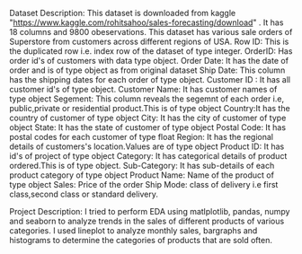 Dataset Description: This dataset is downloaded from kaggle "https://www.kaggle.com/rohitsahoo/sales-forecasting/download" .
It has 18 columns and 9800 obeservations. This dataset has various sale orders of Superstore from customers across different regions of USA. 
Row ID: This is the duplicated row i.e. index row of the dataset of type integer.
OrderID: Has order id's of customers with data type object.
Order Date: It has the date of order and is of type object as from original dataset Ship Date: This column has the shipping dates for each order of type object.
Customer ID : It has all customer id's of type object. Customer Name: It has customer names of type object 
Segement: This column reveals the segemnt of each order i.e, public,private or residential product.This is of type object 
Country:It has the country of customer of type object 
City: It has the city of customer of type object
State: It has the state of customer of type object 
Postal Code: It has postal codes for each customer of type float 
Region: It has the regional details of customers's location.Values are of type object 
Product ID: It has id's of project of type object 
Category: It has categorical details of product ordered.This is of type object. 
Sub-Category: It has sub-details of each product category of type object 
Product Name: Name of the product of type object 
Sales: Price of the order 
Ship Mode: class of delivery i.e first class,second class or standard delivery.



Project Description: I tried to perform EDA using matlplotlib, pandas, numpy and seaborn to analyze trends in the sales of different products of various categories. 
I used lineplot to analyze monthly sales, bargraphs and histograms to determine the categories of products that are sold often.
